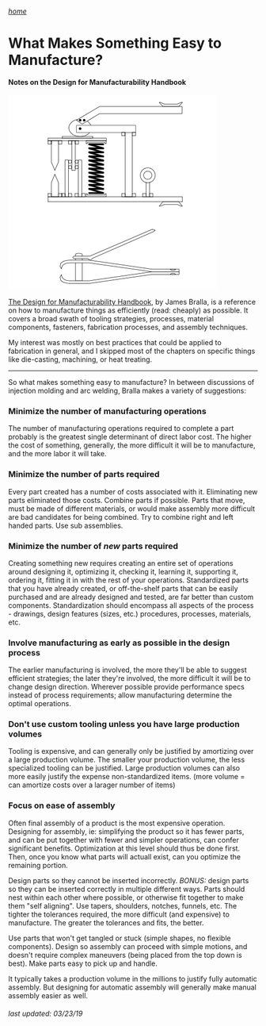 ###### [home](/index.html)

# What Makes Something Easy to Manufacture?

#### Notes on the Design for Manufacturability Handbook

![nailclipper](nailclipper.png)

[The Design for Manufacturability Handbook](https://www.amazon.com/Design-Manufacturability-Handbook-James-Bralla/dp/007007139X), by James Bralla, is a reference on how to manufacture things as efficiently (read: cheaply) as possible. It covers a broad swath of tooling strategies, processes, material components, fasteners, fabrication processes, and assembly techniques.

My interest was mostly on best practices that could be applied to fabrication in general, and I skipped most of the chapters on specific things like die-casting, machining, or heat treating.

---

So what makes something easy to manufacture? In between discussions of injection molding and arc welding, Bralla makes a variety of suggestions:

### Minimize the number of manufacturing operations

The number of manufacturing operations required to complete a part probably is the greatest single determinant of direct labor cost. The higher the cost of something, generally, the more difficult it will be to manufacture, and the more labor it will take.

### Minimize the number of parts required
 
Every part created has a number of costs associated with it. Eliminating new parts eliminated those costs. Combine parts if possible. Parts that move, must be made of different materials, or would make assembly more difficult are bad candidates for being combined. Try to combine right and left handed parts. Use sub assemblies.

### Minimize the number of *new* parts required

Creating something new requires creating an entire set of operations around designing it, optimizing it, checking it, learning it, supporting it, ordering it, fitting it in with the rest of your operations. Standardized parts that you have already created, or off-the-shelf parts that can be easily purchased and are already designed and tested, are far better than custom components. Standardization should encompass all aspects of the process - drawings, design features (sizes, etc.) procedures, processes, materials, etc.

### Involve manufacturing as early as possible in the design process

The earlier manufacturing is involved, the more they'll be able to suggest efficient strategies; the later they're involved, the more difficult it will be to change design direction. Wherever possible provide performance specs instead of process requirements; allow manufacturing determine the optimal operations.

### Don't use custom tooling unless you have large production volumes

Tooling is expensive, and can generally only be justified by amortizing over a large production volume. The smaller your production volume, the less specialized tooling can be justified. Large production volumes can also more easily justify the expense non-standardized items. (more volume = can amortize costs over a larager number of items)

### Focus on ease of assembly

Often final assembly of a product is the most expensive operation. Designing for assembly, ie: simplifying the product so it has fewer parts, and can be put together with fewer and simpler operations, can confer significant benefits. Optimization at this level should thus be done first. Then, once you know what parts will actuall exist, can you optimize the remaining portion.

Design parts so they cannot be inserted incorrectly. *BONUS:* design parts so they can be inserted correctly in multiple different ways. Parts should nest within each other where possible, or otherwise fit together to make them "self aligning". Use tapers, shoulders, notches, funnels, etc. The tighter the tolerances required, the more difficult (and expensive) to manufacture. The greater the tolerances and fits, the better.

Use parts that won't get tangled or stuck (simple shapes, no flexible components). Design so assembly can proceed with simple motions, and doesn't require complex maneuvers (being placed from the top down is best). Make parts easy to pick up and handle.

It typically takes a production volume in the millions to justify fully automatic assembly. But designing for automatic assembly will generally make manual assembly easier as well.

###### *last updated: 03/23/19*